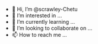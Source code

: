 - 👋 Hi, I’m @scrawley-Chetu
- 👀 I’m interested in ...
- 🌱 I’m currently learning ...
- 💞️ I’m looking to collaborate on ...
- 📫 How to reach me ...

<!---
scrawley-Chetu/scrawley-Chetu is a ✨ special ✨ repository because its `README.md` (this file) appears on your GitHub profile.
You can click the Preview link to take a look at your changes.
--->
